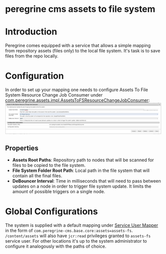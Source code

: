 peregrine cms assets to file system
========================================================================================================================

# Introduction

Peregrine comes equipped with a service that allows a simple mapping from repository assets (files only) to the local
file system. It's task is to save files from the repo locally.


# Configuration

In order to set up your mapping one needs to configure Assets To File System Resource Change Job Consumer under
[com.peregrine.assets.impl.AssetsToFSResourceChangeJobConsumer](http://localhost:4502/system/console/configMgr/com.peregrine.assets.impl.AssetsToFSResourceChangeJobConsumer):
![com.peregrine.assets.impl.AssetsToFSResourceChangeJobConsumer](assets-to-fs-config.png)

## Properties

- **Assets Root Paths**: Repository path to nodes that will be scanned for files to be copied to the file system.
- **File System Folder Root Path**: Local path in the file system that will contain all the final files.
- **DeBouncer Interval**: Time in milliseconds that will need to pass between updates on a node in order to trigger file
 system update. It limits the amount of possible triggers on a single node.
 
# Global Configurations

The system is supplied with a default mapping under 
[Service User Mapper](http://localhost:8080/system/console/configMgr/org.apache.sling.serviceusermapping.impl.ServiceUserMapperImpl.amended~assets)
in the form of `com.peregrine-cms.base.core:assets=assets-fs`. `/content/assets` will also have `jcr:read` privileges
granted to `assets-fs` service user. For other locations it's up to the system administrator to configure it analogously
with the paths of choice.